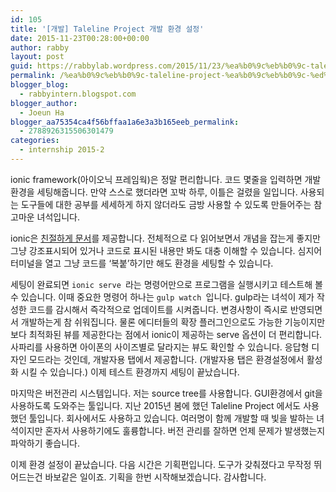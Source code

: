 ```yaml
---
id: 105
title: '[개발] Taleline Project 개발 환경 설정'
date: 2015-11-23T00:28:00+00:00
author: rabby
layout: post
guid: https://rabbylab.wordpress.com/2015/11/23/%ea%b0%9c%eb%b0%9c-taleline-project-%ea%b0%9c%eb%b0%9c-%ed%99%98%ea%b2%bd-%ec%84%a4%ec%a0%95
permalink: /%ea%b0%9c%eb%b0%9c-taleline-project-%ea%b0%9c%eb%b0%9c-%ed%99%98%ea%b2%bd-%ec%84%a4%ec%a0%95/
blogger_blog:
  - rabbyintern.blogspot.com
blogger_author:
  - Joeun Ha
blogger_aa75354ca4f56bffaa1a6e3a3b165eeb_permalink:
  - 2788926315506301479
categories:
  - internship 2015-2
---
```

ionic framework(아이오닉 프레임웍)은 정말 편리합니다. 코드 몇줄을 입력하면 개발환경을 세팅해줍니다. 만약 스스로 했더라면 꼬박 하루, 이틀은 걸렸을 일입니다. 사용되는 도구들에 대한 공부를 세세하게 하지 않더라도 금방 사용할 수 있도록 만들어주는 참 고마운 녀석입니다.

ionic은 [친절하게 문서](http://ionicframework.com/getting-started/)를 제공합니다. 전체적으로 다 읽어보면서 개념을 잡는게 좋지만 그냥 강조표시되어 있거나 코드로 표시된 내용만 봐도 대충 이해할 수 있습니다. 심지어 터미널을 열고 그냥 코드를 &#8216;복붙&#8217;하기만 해도 환경을 세팅할 수 있습니다.

세팅이 완료되면 `ionic serve `라는 명령어만으로 프로그램을 실행시키고 테스트해 볼 수 있습니다. 이때 중요한 명령어 하나는 `gulp watch `입니다. gulp라는 녀석이 제가 작성한 코드를 감시해서 즉각적으로 업데이트를 시켜줍니다. 변경사항이 즉시로 반영되면서 개발하는게 참 쉬워집니다. 물론 에디터들의 확장 플러그인으로도 가능한 기능이지만 보다 최적화된 뷰를 제공한다는 점에서 ionic이 제공하는 serve 옵션이 더 편리합니다. 사파리를 사용하면 아이폰의 사이즈별로 달라지는 뷰도 확인할 수 있습니다. 응답형 디자인 모드라는 것인데, 개발자용 탭에서 제공합니다. (개발자용 탭은 환경설정에서 활성화 시킬 수 있습니다.) 이제 테스트 환경까지 세팅이 끝났습니다.

마지막은 버전관리 시스템입니다. 저는 source tree를 사용합니다. GUI환경에서 git을 사용하도록 도와주는 툴입니다. 지난 2015년 봄에 했던 Taleline Project 에서도 사용했던 툴입니다. 회사에서도 사용하고 있습니다. 여러명이 함께 개발할 때 빛을 발하는 녀석이지만 혼자서 사용하기에도 훌륭합니다. 버전 관리를 잘하면 언제 문제가 발생했는지 파악하기 좋습니다.

이제 환경 설정이 끝났습니다. 다음 시간은 기획편입니다. 도구가 갖춰졌다고 무작정 뛰어드는건 바보같은 일이죠. 기획을 한번 시작해보겠습니다. 감사합니다.